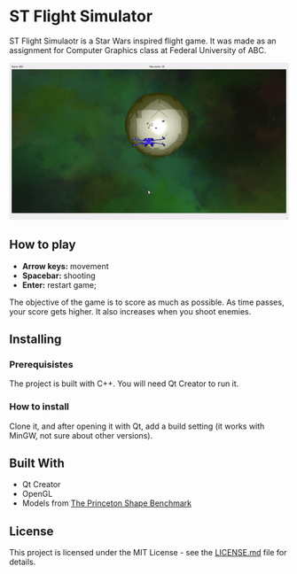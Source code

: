# ST Flight Simulator

ST Flight Simulaotr is a Star Wars inspired flight game. It was made as an assignment for Computer Graphics class at Federal University of ABC.

![Game screen](./gameplay.gif)

## How to play

* **Arrow keys:** movement
* **Spacebar:** shooting
* **Enter:** restart game;

The objective of the game is to score as much as possible. As time passes, your score gets higher. It also increases when you shoot enemies.

## Installing

### Prerequisistes

The project is built with C++. You will need Qt Creator to run it. 

### How to install

Clone it, and after opening it with Qt, add a build setting (it works with MinGW, not sure about other versions).

## Built With

* Qt Creator
* OpenGL
* Models from [The Princeton Shape Benchmark](http://shape.cs.princeton.edu/benchmark/)

## License

This project is licensed under the MIT License - see the [LICENSE.md](./LICENSE.md) file for details.